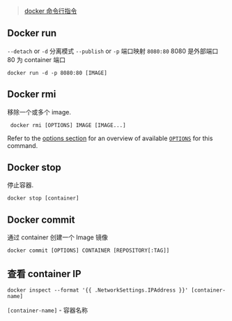 
> [docker 命令行指令](https://docs.docker.com/engine/reference/commandline/rmi/)

## Docker run

`--detach` or `-d` 分离模式
`--publish` or `-p` 端口映射 `8080:80` 8080 是外部端口 80 为 container 端口

```shell
docker run -d -p 8080:80 [IMAGE]
```

## Docker rmi

移除一个或多个 image.

```shell
 docker rmi [OPTIONS] IMAGE [IMAGE...]
```

Refer to the [options section](https://docs.docker.com/engine/reference/commandline/rmi/#options) for an overview of available [`OPTIONS`](https://docs.docker.com/engine/reference/commandline/rmi/#options) for this command.

## Docker stop

停止容器.

```shell
docker stop [container]
```

## Docker commit

通过 container 创建一个 Image 镜像

```shell
docker commit [OPTIONS] CONTAINER [REPOSITORY[:TAG]]
```

## 查看 container IP

```
docker inspect --format '{{ .NetworkSettings.IPAddress }}' [container-name]
```

`[container-name]` - 容器名称